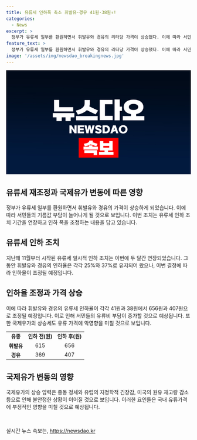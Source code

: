 ```yaml
---
title: 유류세 인하폭 축소 휘발유·경유 41원·38원↑!
categories:
  - News
excerpt: >
  정부가 유류세 일부를 환원하면서 휘발유와 경유의 리터당 가격이 상승했다. 이에 따라 서민들의 기름값 부담이 늘어나고, 7월 1일부터 인하율이 조정될 예정이다. 이는 지난해부터 유지된 인하율을 조정하는 것으로, 세수 부족 등의 이유로 결정된 것으로 보인다. 정부는 국제 유가 하락세와 재정 영향 등을 고려하여 조치를 취했다고 밝혔다. 기름값 상승 압력은 계속될 전망이며, 중동 정세와 유럽의 긴장감, 미국의 원유 재고량 감소 등이 상승 요인으로 꼽힌다. 이에 따라 기획재정부는 상황을 판단하여 추가 연장 여부를 결정할 예정이다.
feature_text: >
  정부가 유류세 일부를 환원하면서 휘발유와 경유의 리터당 가격이 상승했다. 이에 따라 서민들의 기름값 부담이 늘어나고, 7월 1일부터 인하율이 조정될 예정이다. 이는 지난해부터 유지된 인하율을 조정하는 것으로, 세수 부족 등의 이유로 결정된 것으로 보인다. 정부는 국제 유가 하락세와 재정 영향 등을 고려하여 조치를 취했다고 밝혔다. 기름값 상승 압력은 계속될 전망이며, 중동 정세와 유럽의 긴장감, 미국의 원유 재고량 감소 등이 상승 요인으로 꼽힌다. 이에 따라 기획재정부는 상황을 판단하여 추가 연장 여부를 결정할 예정이다.
image: '/assets/img/newsdao_breakingnews.jpg'
---
```


<p><img src="/assets/img/newsdao_breakingnews.jpg" alt="pcversion 속보" /></p>

<h2 data-ke-size="size26">유류세 재조정과 국제유가 변동에 따른 영향</h2>

<p data-ke-size="size16">정부가 유류세 일부를 환원하면서 휘발유와 경유의 가격이 상승하게 되었습니다. 이에 따라 서민들의 기름값 부담이 늘어나게 될 것으로 보입니다. 이번 조치는 유류세 인하 조치 기간을 연장하고 인하 폭을 조정하는 내용을 담고 있습니다.</p>

<h2 data-ke-size="size26">유류세 인하 조치</h2>

<p data-ke-size="size16">지난해 11월부터 시작된 유류세 일시적 인하 조치는 이번에 두 달간 연장되었습니다. 그동안 휘발유와 경유의 인하율은 각각 25%와 37%로 유지되어 왔으나, 이번 결정에 따라 인하율이 조정될 예정입니다.</p>

<h2 data-ke-size="size26">인하율 조정과 가격 상승</h2>

<p data-ke-size="size16">이에 따라 휘발유와 경유의 유류세 인하율이 각각 41원과 38원에서 656원과 407원으로 조정될 예정입니다. 이로 인해 서민들의 유류비 부담이 증가할 것으로 예상됩니다. 또한 국제유가의 상승세도 유류 가격에 악영향을 미칠 것으로 보입니다.</p>

<table>
  <tr>
    <td style="text-align: center; height: 17px;"><b>유종</b></td>
    <td style="text-align: center; height: 17px;"><b>인하 전(원)</b></td>
    <td style="text-align: center; height: 17px;"><b>인하 후(원)</b></td>
  </tr>
  <tr>
    <td style="text-align: center; height: 17px;"><b>휘발유</b></td>
    <td style="text-align: center; height: 17px;">615</td>
    <td style="text-align: center; height: 17px;">656</td>
  </tr>
  <tr>
    <td style="text-align: center; height: 17px;"><b>경유</b></td>
    <td style="text-align: center; height: 17px;">369</td>
    <td style="text-align: center; height: 17px;">407</td>
  </tr>
</table>

<h2 data-ke-size="size26">국제유가 변동의 영향</h2>

<p data-ke-size="size16">국제유가의 상승 압력은 중동 정세와 유럽의 지정학적 긴장감, 미국의 원유 재고량 감소 등으로 인해 불안정한 상황이 이어질 것으로 보입니다. 이러한 요인들은 국내 유류가격에 부정적인 영향을 미칠 것으로 예상됩니다.</p>

<p data-ke-size="size16">&nbsp;</p>
실시간 뉴스 속보는, <a href="https://newsdao.kr" rel="dofollow">https://newsdao.kr</a>


